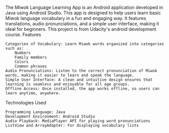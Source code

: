 The Miwok Language Learning App is an Android application developed in Java using Android Studio. This app is designed to help users learn basic Miwok language vocabulary in a fun and engaging way. It features translations, audio pronunciations, and a simple user interface, making it ideal for beginners. This project is from Udacity's android development course.
Features

    Categories of Vocabulary: Learn Miwok words organized into categories such as:
        Numbers
        Family members
        Colors
        Common phrases
    Audio Pronunciations: Listen to the correct pronunciation of Miwok words, making it easier to learn and speak the language.
    Simple User Interface: A clean and intuitive design ensures that learning is seamless and enjoyable for all age groups.
    Offline Access: Once installed, the app works offline, so users can learn anytime, anywhere.

Technologies Used

    Programming Language: Java
    Development Environment: Android Studio
    Audio Playback: MediaPlayer API for playing word pronunciations
    ListView and ArrayAdapter: For displaying vocabulary lists
